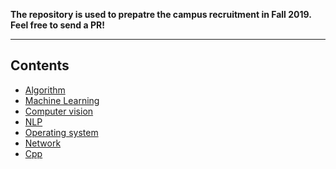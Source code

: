 **The repository is used to prepatre the campus recruitment in Fall 2019.
Feel free to send a PR!**

---
## Contents
- [Algorithm](https://github.com/mzzr/interview/blob/master/algorithm)
- [Machine Learning](https://github.com/mzzr/interview/blob/master/machine_learning)
- [Computer vision](https://github.com/donnyyou/cv-interview)
- [NLP](https://github.com/mzzr/interview/blob/master/nlp)
- [Operating system]()
- [Network]()
- [Cpp]()
